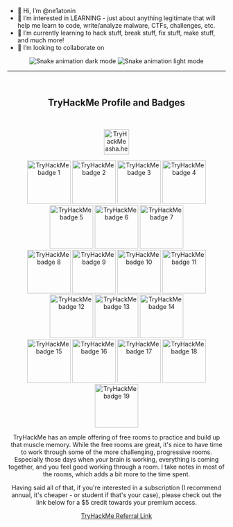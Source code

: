 - 👋 Hi, I’m @ne1atonin 
- 👀 I’m interested in LEARNING - just about anything legitimate that will help me learn to code, write/analyze malware, CTFs, challenges, etc.
- 🌱 I’m currently learning to hack stuff, break stuff, fix stuff, make stuff, and much more!
- 💞️ I’m looking to collaborate on 

<!-- Snake animation -->
<div align="center">
  <img alt="Snake animation dark mode" src="https://raw.githubusercontent.com/ne1atonin/ne1atonin/main/.github/images/github-snake-dark.svg#gh-dark-mode-only"/>
  <img alt="Snake animation light mode" src="https://raw.githubusercontent.com/ne1atonin/ne1atonin/main/.github/images/github-contribution-grid-snake.svg#gh-light-mode-only"/>
</div>

* * * 

<br>

<!-- TryHackMe Profile and Badges -->

<div align="center">
  
## TryHackMe Profile and Badges




<br>

  <a target="_blank" href="https://tryhackme.com/p/asha.herro"><img height="58" title="My TryHackMe Profile" alt="TryHackMe asha.herro Profile" src="https://tryhackme-badges.s3.amazonaws.com/asha.herro.png" alt="TryHackMe"></a>
  
</div>
<div align="center">
  <a target="_blank" href="https://tryhackme.com/asha.herro/badges/terminaled"><img title="cat linux.txt" alt="TryHackMe badge 1" src="https://tryhackme.com/img/badges/linux.svg"     width="100"></a>
  <a target="_blank" href="https://tryhackme.com/asha.herro/badges/7-day-streak"><img title="7 Day Streak"   alt="TryHackMe badge 2" src="https://tryhackme.com/img/badges/streak7.svg"     width="100"></a>
  <a target="_blank" href="https://tryhackme.com/asha.herro/badges/networking-nerd"><img title="Network Fundamentals"  alt="TryHackMe badge 3" src="https://tryhackme.com/img/badges/networkfundamentals.svg"       width="100"></a>
  <a target="_blank" href="https://tryhackme.com/asha.herro/badges/webbed"><img title="Webbed" alt="TryHackMe badge 4" src="https://tryhackme.com/img/badges/webbed.svg"      width="100"></a>
  <a target="_blank" href="https://tryhackme.com/asha.herro/badges/world-wide-web"><img title="How The Web Works"   alt="TryHackMe badge 5" src="https://tryhackme.com/img/badges/howthewebworks.svg" width="100"></a>
  <a target="_blank" href="https://tryhackme.com/asha.herro/badges/30-day-streak"   ><img title="30 Day Streak" alt="TryHackMe badge 6" src="https://tryhackme.com/img/badges/streak30.svg" width="100"></a>
  <a target="_blank" href="https://tryhackme.com/asha.herro/badges/intro-to-pentesting"   ><img title="Pentesting Principles" alt="TryHackMe badge 7" src="https://tryhackme.com/img/badges/introtooffensivesecurity.svg" width="100"></a>
</div>
<div align="center">
  <a target="_blank" href="https://tryhackme.com/asha.herro/badges/adventofcyber4"><img title="Advent of Cyber 4" alt="TryHackMe badge 8" src="https://tryhackme.com/img/badges/adventofcyber4.svg" width="100"></a>
  <a target="_blank" href="https://tryhackme.com/asha.herro/badges/90-day-streak"><img title="90 Day Streak" alt="TryHackMe badge 9" src="https://tryhackme.com/img/badges/streak90.svg" width="100"></a>
  <a target="_blank" href="https://tryhackme.com/asha.herro/badges/wireshark"><img title="Wireshark"  alt="TryHackMe badge 10" src="https://tryhackme.com/img/badges/wireshark.svg"   width="100"></a>
  <a target="_blank" href="https://tryhackme.com/asha.herro/badges/security-awareness"><img title="Security Awareness"  alt="TryHackMe badge 11" src="https://tryhackme.com/img/badges/securityawareness.svg"   width="100"></a>
  <a target="_blank" href="https://tryhackme.com/asha.herro/badges/owasp-10"><img title="OWASP Top 10"  alt="TryHackMe badge 12" src="https://tryhackme.com/img/badges/owasptop10.svg"   width="100"></a>
  <a target="_blank" href="https://tryhackme.com/asha.herro/badges/linux-privesc"><img title="Linux PrivEsc"  alt="TryHackMe badge 13" src="https://tryhackme.com/img/badges/linuxprivesc.svg"   width="100"></a>
  <a target="_blank" href="https://tryhackme.com/asha.herro/badges/hash-cracker"><img title="Hash Cracker"  alt="TryHackMe badge 14" src="https://tryhackme.com/img/badges/hashcracker.svg"   width="100"></a>
</div>
<div align="center">
  <a target="_blank" href="https://tryhackme.com/asha.herro/badges/180-day-streak"><img title="180 Day Streak" alt="TryHackMe badge 15" src="https://tryhackme.com/img/badges/streak180.svg" width="100"></a>
  <a target="_blank" href="https://tryhackme.com/asha.herro/badges/metasploitable"><img title="Metasploitable" alt="TryHackMe badge 16" src="https://tryhackme.com/img/badges/metasploit.svg" width="100"></a>
  <a target="_blank" href="https://tryhackme.com/asha.herro/badges/blue"><img title="Blue" alt="TryHackMe badge 17" src="https://tryhackme.com/img/badges/blue.svg" width="100"></a>
  <a target="_blank" href="https://tryhackme.com/asha.herro/badges/intro-to-web-hacking"><img title="Intro to Web Hacking"  alt="TryHackMe badge 18" src="https://tryhackme.com/img/badges/introtowebsecurity.svg" width="100"></a>
  <a target="_blank" href="https://tryhackme.com/asha.herro/badges/burped"><img title="Burped" alt="TryHackMe badge 19" src="https://tryhackme.com/img/badges/burpsuite.svg" width="100"></a>


TryHackMe has an ample offering of free rooms to practice and build up that muscle memory. While the free rooms are great, it's nice to have time to work through some of the more challenging, progressive rooms. Especially those days when your brain is working, everything is coming together, and you feel good working through a room. I take notes in most of the rooms, which adds a bit more to the time spent. 

Having said all of that, if you're interested in a subscription (I recommend annual, it's cheaper - or student if that's your case), please check out the link below for a $5 credit towards your premium access.

[TryHackMe Referral Link](https://tryhackme.com/signup?referrer=62699f55803f010054892aa0)







<br>
